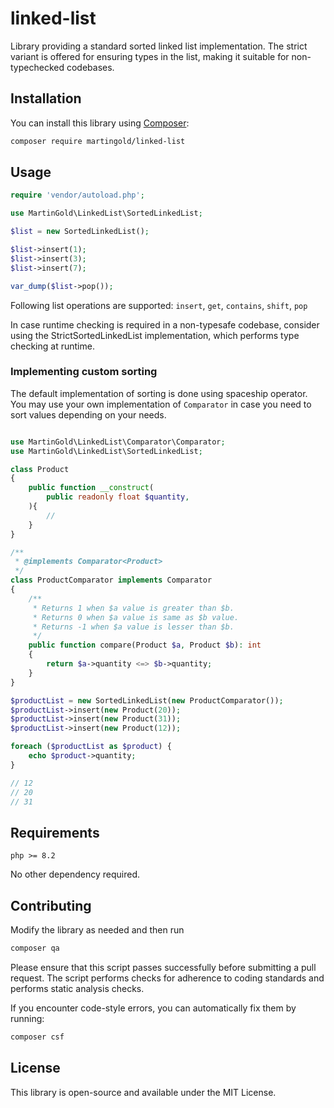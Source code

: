 # linked-list

Library providing a standard sorted linked list implementation. The strict variant is offered for ensuring types in the list, making it suitable for non-typechecked codebases.
## Installation

You can install this library using [Composer](https://getcomposer.org/):

```sh
composer require martingold/linked-list
```

## Usage

```php
require 'vendor/autoload.php';

use MartinGold\LinkedList\SortedLinkedList;

$list = new SortedLinkedList();

$list->insert(1);
$list->insert(3);
$list->insert(7);

var_dump($list->pop());
```

Following list operations are supported: `insert`, `get`, `contains`, `shift`, `pop`

In case runtime checking is required in a non-typesafe codebase, consider using the StrictSortedLinkedList implementation, which performs type checking at runtime.

### Implementing custom sorting

The default implementation of sorting is done using spaceship operator.
You may use your own implementation of `Comparator` in case you need to
sort values depending on your needs.

```php

use MartinGold\LinkedList\Comparator\Comparator;
use MartinGold\LinkedList\SortedLinkedList;

class Product
{
    public function __construct(
        public readonly float $quantity, 
    ){
        //
    }
}

/**
 * @implements Comparator<Product>
 */
class ProductComparator implements Comparator
{
    /**
     * Returns 1 when $a value is greater than $b.
     * Returns 0 when $a value is same as $b value.
     * Returns -1 when $a value is lesser than $b.
     */
    public function compare(Product $a, Product $b): int
    {
        return $a->quantity <=> $b->quantity;
    }
}

$productList = new SortedLinkedList(new ProductComparator());
$productList->insert(new Product(20));
$productList->insert(new Product(31));
$productList->insert(new Product(12));

foreach ($productList as $product) {
    echo $product->quantity;
}

// 12
// 20
// 31

```

## Requirements
```
php >= 8.2
```

No other dependency required.

## Contributing

Modify the library as needed and then run
```sh
composer qa
```

Please ensure that this script passes successfully before submitting a pull request. The script performs checks for adherence to coding standards and performs static analysis checks.

If you encounter code-style errors, you can automatically fix them by running:

```sh
composer csf
```

## License
This library is open-source and available under the MIT License.